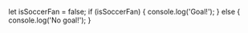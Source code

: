 let isSoccerFan = false;
if (isSoccerFan) {
  console.log('Goal!');
} else {
  console.log('No goal!');
}
